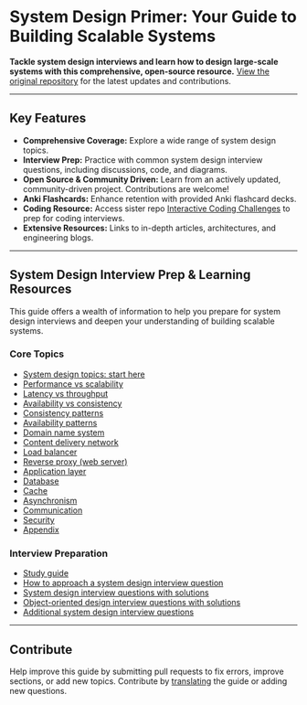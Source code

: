 # System Design Primer: Your Guide to Building Scalable Systems

**Tackle system design interviews and learn how to design large-scale systems with this comprehensive, open-source resource.**  [View the original repository](https://github.com/donnemartin/system-design-primer) for the latest updates and contributions.

---

## **Key Features**

*   **Comprehensive Coverage:** Explore a wide range of system design topics.
*   **Interview Prep:** Practice with common system design interview questions, including discussions, code, and diagrams.
*   **Open Source & Community Driven:** Learn from an actively updated, community-driven project. Contributions are welcome!
*   **Anki Flashcards:** Enhance retention with provided Anki flashcard decks.
*   **Coding Resource:**  Access sister repo [Interactive Coding Challenges](https://github.com/donnemartin/interactive-coding-challenges) to prep for coding interviews.
*   **Extensive Resources:**  Links to in-depth articles, architectures, and engineering blogs.

---

## **System Design Interview Prep & Learning Resources**

This guide offers a wealth of information to help you prepare for system design interviews and deepen your understanding of building scalable systems.

### **Core Topics**

*   [System design topics: start here](#system-design-topics-start-here)
*   [Performance vs scalability](#performance-vs-scalability)
*   [Latency vs throughput](#latency-vs-throughput)
*   [Availability vs consistency](#availability-vs-consistency)
*   [Consistency patterns](#consistency-patterns)
*   [Availability patterns](#availability-patterns)
*   [Domain name system](#domain-name-system)
*   [Content delivery network](#content-delivery-network)
*   [Load balancer](#load-balancer)
*   [Reverse proxy (web server)](#reverse-proxy-web-server)
*   [Application layer](#application-layer)
*   [Database](#database)
*   [Cache](#cache)
*   [Asynchronism](#asynchronism)
*   [Communication](#communication)
*   [Security](#security)
*   [Appendix](#appendix)

### **Interview Preparation**

*   [Study guide](#study-guide)
*   [How to approach a system design interview question](#how-to-approach-a-system-design-interview-question)
*   [System design interview questions with solutions](#system-design-interview-questions-with-solutions)
*   [Object-oriented design interview questions with solutions](#object-oriented-design-interview-questions-with-solutions)
*   [Additional system design interview questions](#additional-system-design-interview-questions)

---

## **Contribute**

Help improve this guide by submitting pull requests to fix errors, improve sections, or add new topics.  Contribute by [translating](https://github.com/donnemartin/system-design-primer/issues/28) the guide or adding new questions.